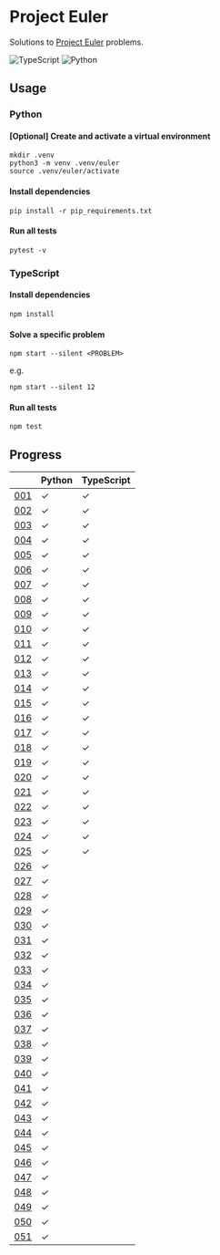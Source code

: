 # Project Euler

Solutions to [Project Euler](https://projecteuler.net) problems.

![TypeScript](https://github.com/sunilbpandey/project-euler/actions/workflows/typescript.yml/badge.svg)
![Python](https://github.com/sunilbpandey/project-euler/actions/workflows/python.yml/badge.svg)

## Usage

### Python

#### [Optional] Create and activate a virtual environment

```
mkdir .venv
python3 -m venv .venv/euler
source .venv/euler/activate
```

#### Install dependencies

```
pip install -r pip_requirements.txt
```

#### Run all tests

```
pytest -v
```

### TypeScript

#### Install dependencies

```
npm install
```

#### Solve a specific problem

```
npm start --silent <PROBLEM>
```

e.g.

```
npm start --silent 12
```

#### Run all tests

```
npm test
```

## Progress

|                | Python | TypeScript |
| -------------- | ------ | ---------- |
| [001](src/001) | ✓      | ✓          |
| [002](src/002) | ✓      | ✓          |
| [003](src/003) | ✓      | ✓          |
| [004](src/004) | ✓      | ✓          |
| [005](src/005) | ✓      | ✓          |
| [006](src/006) | ✓      | ✓          |
| [007](src/007) | ✓      | ✓          |
| [008](src/008) | ✓      | ✓          |
| [009](src/009) | ✓      | ✓          |
| [010](src/010) | ✓      | ✓          |
| [011](src/011) | ✓      | ✓          |
| [012](src/012) | ✓      | ✓          |
| [013](src/013) | ✓      | ✓          |
| [014](src/014) | ✓      | ✓          |
| [015](src/015) | ✓      | ✓          |
| [016](src/016) | ✓      | ✓          |
| [017](src/017) | ✓      | ✓          |
| [018](src/018) | ✓      | ✓          |
| [019](src/019) | ✓      | ✓          |
| [020](src/020) | ✓      | ✓          |
| [021](src/021) | ✓      | ✓          |
| [022](src/022) | ✓      | ✓          |
| [023](src/023) | ✓      | ✓          |
| [024](src/024) | ✓      | ✓          |
| [025](src/025) | ✓      | ✓          |
| [026](src/026) | ✓      |            |
| [027](src/027) | ✓      |            |
| [028](src/028) | ✓      |            |
| [029](src/029) | ✓      |            |
| [030](src/030) | ✓      |            |
| [031](src/031) | ✓      |            |
| [032](src/032) | ✓      |            |
| [033](src/033) | ✓      |            |
| [034](src/034) | ✓      |            |
| [035](src/035) | ✓      |            |
| [036](src/036) | ✓      |            |
| [037](src/037) | ✓      |            |
| [038](src/038) | ✓      |            |
| [039](src/039) | ✓      |            |
| [040](src/040) | ✓      |            |
| [041](src/041) | ✓      |            |
| [042](src/042) | ✓      |            |
| [043](src/043) | ✓      |            |
| [044](src/044) | ✓      |            |
| [045](src/045) | ✓      |            |
| [046](src/046) | ✓      |            |
| [047](src/047) | ✓      |            |
| [048](src/048) | ✓      |            |
| [049](src/049) | ✓      |            |
| [050](src/050) | ✓      |            |
| [051](src/051) | ✓      |            |
